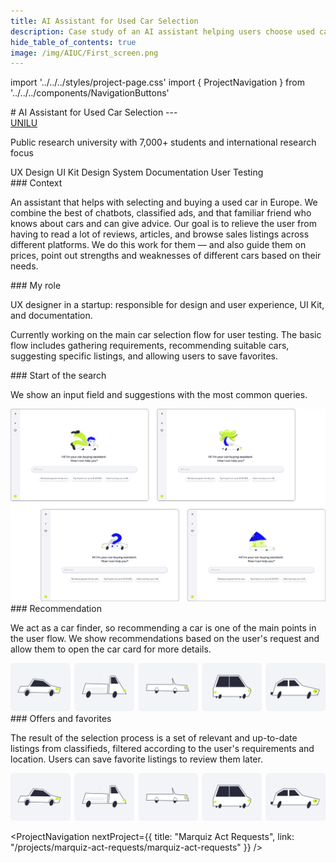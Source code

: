 ```yaml
---
title: AI Assistant for Used Car Selection
description: Case study of an AI assistant helping users choose used cars
hide_table_of_contents: true
image: /img/AIUC/First_screen.png
---
```


import '../../../styles/project-page.css'
import { ProjectNavigation } from '../../../components/NavigationButtons'

<article>
<div className="container">

<section className="section-margin">
# AI Assistant for Used Car Selection
---

<div className="project-details">
  <div className="project-details-column">
     <a href="https://www.uni.lu/en/" target="_blank">UNILU</a>
     <p>Public research university with 7,000+ students and international research focus </p>

   
  </div>
  <div className="project-details-column">
    <div className="skill-tags">
      <span className="skill-tag">UX Design</span>
      <span className="skill-tag">UI Kit</span>
      <span className="skill-tag">Design System</span>
      <span className="skill-tag">Documentation</span>
      <span className="skill-tag">User Testing</span>
    </div>
  </div>
</div>




</section>

<section className="section-margin">
### Context

An assistant that helps with selecting and buying a used car in Europe.
We combine the best of chatbots, classified ads, and that familiar friend who knows about cars and can give advice.
Our goal is to relieve the user from having to read a lot of reviews, articles, and browse sales listings across different platforms.
We do this work for them — and also guide them on prices, point out strengths and weaknesses of different cars based on their needs.
</section>

<section className="section-margin">
### My role

UX designer in a startup: responsible for design and user experience, UI Kit, and documentation. 

Currently working on the main car selection flow for user testing.
The basic flow includes gathering requirements, recommending suitable cars, suggesting specific listings, and allowing users to save favorites.
</section>

<section className="section-margin">
### Start of the search

We show an input field and suggestions with the most common queries.

<img src="/img/AIUC/First_screen.png" alt="AI Car Assistant interface" className="image"/>
</section>

<section className="section-margin">
### Recommendation

We act as a car finder, so recommending a car is one of the main points in the user flow.
We show recommendations based on the user's request and allow them to open the car card for more details.
	
<img src="/img/AIUC/Cars.png" alt="AI Car Assistant interface" className="image"/>
</section>

<section className="section-margin">
### Offers and favorites

The result of the selection process is a set of relevant and up-to-date listings from classifieds, filtered according to the user's requirements and location.
Users can save favorite listings to review them later.
	
<img src="/img/AIUC/Cars.png" alt="AI Car Assistant interface" className="image"/>
</section>



<ProjectNavigation nextProject={{ title: "Marquiz Act Requests", link: "/projects/marquiz-act-requests/marquiz-act-requests" }} />

</div>
</article>